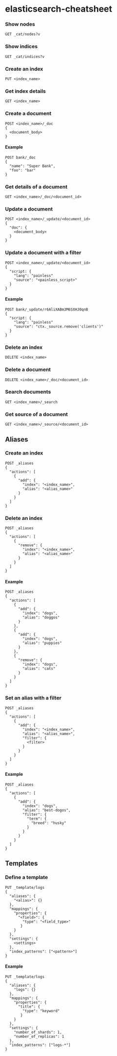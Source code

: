 # elasticsearch-cheatsheet

### Show nodes
```
GET _cat/nodes?v
```

### Show indices
```
GET _cat/indices?v
```

### Create an index
```
PUT <index_name>
```

### Get index details
```
GET <index_name>
```

### Create a document
```
POST <index_name>/_doc
{
  <document_body>
}
```

#### Example
```
POST bank/_doc
{
  "name": "Super Bank",
  "foo": "bar"
}
```

### Get details of a document
```
GET <index_name>/_doc/<document_id>
```

### Update a document
```
POST <index_name>/_update/<document_id>
{
  "doc": {
    <document_body>
  }
}
```

### Update a document with a filter
```
POST <index_name>/_update/<document_id>
{
  "script: {
    "lang": "painless"
    "source": "<painless_script>"
  }
}
```
#### Example
```
POST bank/_update/r6AliXABm3M6SXHJ0qnB
{
  "script: {
    "lang": "painless"
    "source": "ctx._source.remove('clients')"
  }
}
```

### Delete an index
```
DELETE <index_name>
```

### Delete a document
```
DELETE <index_name>/_doc/<document_id>
```

### Search documents
```
GET <index_name>/_search
```

### Get source of a document
```
GET <index_name>/_source/<document_id>
```

## Aliases
### Create an index
```
POST _aliases
{
  "actions": [
    {
      "add": {
        "index": "<index_name>",
        "alias": "<alias_name>"
      }
    }
  ]
}
```
### Delete an index
```
POST _aliases
{
  "actions": [
    {
      "remove": {
        "index": "<index_name>",
        "alias": "<alias_name>"
      }
    }
  ]
}
```
#### Example
```
POST _aliases
{
  "actions": [
    {
      "add": {
        "index": "dogs",
        "alias": "doggos"
      }
    },
    {
      "add": {
        "index": "dogs",
        "alias": "puppies"
      }
    },
    {
      "remove": {
        "index": "dogs",
        "alias": "cats"
      }
    }
  ]
}
```

### Set an alias with a filter
```
POST _aliases
{
  "actions": [
    {
      "add": {
        "index": "<index_name>",
        "alias": "<alias_name>",
        "filter": {
          <filter>
        }
      }
    }
  ]
}
```

#### Example
```
POST _aliases
{
  "actions": [
    {
      "add": {
        "index": "dogs",
        "alias": "best-dogos",
        "filter": {
          "term": {
            "breed": "husky"
          }
        }
      }
    }
  ]
}
```

## Templates
### Define a template
```
PUT _template/logs
{
  "aliases": {
    "<alias>": {}
  },
  "mappings": {
    "properties": {
      "<field>": {
        "type": "<field_type>"
       }
    }
  },
  "settings": {
    <settings>
  },
  "index_patterns": ["<pattern>"]
}
```

#### Example
```
PUT _template/logs
{
  "aliases": {
    "logs": {}
  },
  "mappings": {
    "properties": {
      "title": {
        "type": "keyword"
       }
    }
  },
  "settings": {
    "number_of_shards": 1,
    "number_of_replicas": 1
  },
  "index_patterns": ["logs-*"]
}
```
